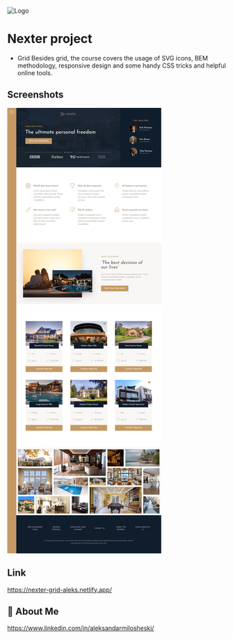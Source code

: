 
![Logo](https://nexter-grid-aleks.netlify.app/img/logo.png)


# Nexter project
* Grid
Besides grid, the course covers the usage of SVG icons, BEM methodology, responsive design and some handy CSS tricks and helpful online tools.


## Screenshots

![App Screenshot](https://raw.githubusercontent.com/Irozaih/nexter/master/img/readme/desktop-screens.png)


## Link

https://nexter-grid-aleks.netlify.app/


## 🚀 About Me
https://www.linkedin.com/in/aleksandarmilosheski/
